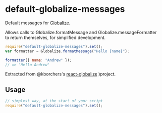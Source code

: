 # default-globalize-messages

Default messages for [Globalize][g].

Allows calls to Globalize.formatMessage and Globalize.messageFormatter to return
themselves, for simplified development.

```js
require("default-globalize-messages").set();
var formatter = Globalize.formatMessage("Hello {name}");

formatter({ name: "Andrew" });
// => "Hello Andrew"
```

Extracted from @kborchers's [react-globalize][rg] )project.

## Usage

```js
// simplest way, at the start of your script
require("default-globalize-messages").set();
```

[g]: https://github.com/jquery/globalize
[rg]: https://github.com/kborchers/react-globalize
